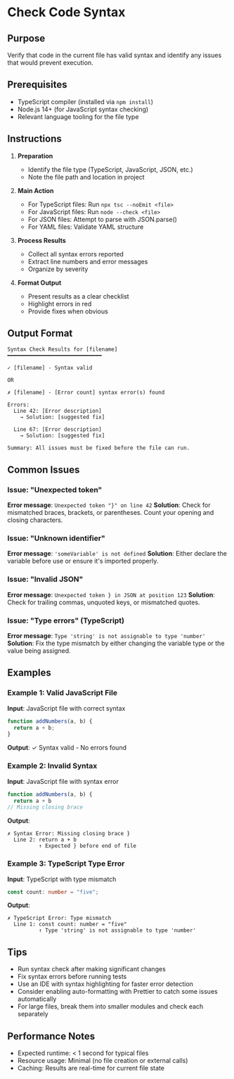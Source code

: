# Check Code Syntax

## Purpose
Verify that code in the current file has valid syntax and identify any issues that would prevent execution.

## Prerequisites
- TypeScript compiler (installed via `npm install`)
- Node.js 14+ (for JavaScript syntax checking)
- Relevant language tooling for the file type

## Instructions

1. **Preparation**
   - Identify the file type (TypeScript, JavaScript, JSON, etc.)
   - Note the file path and location in project

2. **Main Action**
   - For TypeScript files: Run `npx tsc --noEmit <file>`
   - For JavaScript files: Run `node --check <file>`
   - For JSON files: Attempt to parse with JSON.parse()
   - For YAML files: Validate YAML structure

3. **Process Results**
   - Collect all syntax errors reported
   - Extract line numbers and error messages
   - Organize by severity

4. **Format Output**
   - Present results as a clear checklist
   - Highlight errors in red
   - Provide fixes when obvious

## Output Format

```
Syntax Check Results for [filename]
━━━━━━━━━━━━━━━━━━━━━━━━━━━━━━

✓ [filename] - Syntax valid

OR

✗ [filename] - [Error count] syntax error(s) found

Errors:
  Line 42: [Error description]
    → Solution: [suggested fix]

  Line 67: [Error description]
    → Solution: [suggested fix]

Summary: All issues must be fixed before the file can run.
```

## Common Issues

### Issue: "Unexpected token"
**Error message**: `Unexpected token "}" on line 42`
**Solution**: Check for mismatched braces, brackets, or parentheses. Count your opening and closing characters.

### Issue: "Unknown identifier"
**Error message**: `'someVariable' is not defined`
**Solution**: Either declare the variable before use or ensure it's imported properly.

### Issue: "Invalid JSON"
**Error message**: `Unexpected token } in JSON at position 123`
**Solution**: Check for trailing commas, unquoted keys, or mismatched quotes.

### Issue: "Type errors" (TypeScript)
**Error message**: `Type 'string' is not assignable to type 'number'`
**Solution**: Fix the type mismatch by either changing the variable type or the value being assigned.

## Examples

### Example 1: Valid JavaScript File
**Input**: JavaScript file with correct syntax
```javascript
function addNumbers(a, b) {
  return a + b;
}
```
**Output**: ✓ Syntax valid - No errors found

### Example 2: Invalid Syntax
**Input**: JavaScript file with syntax error
```javascript
function addNumbers(a, b) {
  return a + b
// Missing closing brace
```
**Output**:
```
✗ Syntax Error: Missing closing brace }
  Line 2: return a + b
          ↑ Expected } before end of file
```

### Example 3: TypeScript Type Error
**Input**: TypeScript with type mismatch
```typescript
const count: number = "five";
```
**Output**:
```
✗ TypeScript Error: Type mismatch
  Line 1: const count: number = "five"
          ↑ Type 'string' is not assignable to type 'number'
```

## Tips
- Run syntax check after making significant changes
- Fix syntax errors before running tests
- Use an IDE with syntax highlighting for faster error detection
- Consider enabling auto-formatting with Prettier to catch some issues automatically
- For large files, break them into smaller modules and check each separately

## Performance Notes
- Expected runtime: < 1 second for typical files
- Resource usage: Minimal (no file creation or external calls)
- Caching: Results are real-time for current file state
